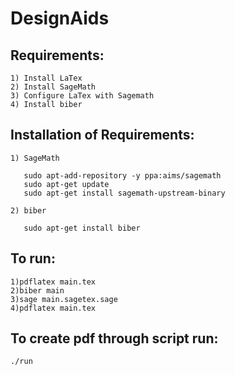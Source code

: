 # DesignAids

Requirements:
-----------------------------
    1) Install LaTex
    2) Install SageMath
    3) Configure LaTex with Sagemath
    4) Install biber


Installation of Requirements:
-----------------------------
    1) SageMath

       sudo apt-add-repository -y ppa:aims/sagemath
       sudo apt-get update
       sudo apt-get install sagemath-upstream-binary
    
    2) biber
       
       sudo apt-get install biber
   

To run:
-----------------------------
    1)pdflatex main.tex
    2)biber main
    3)sage main.sagetex.sage
    4)pdflatex main.tex

To create  pdf through script run:
-----------------------------
    ./run
